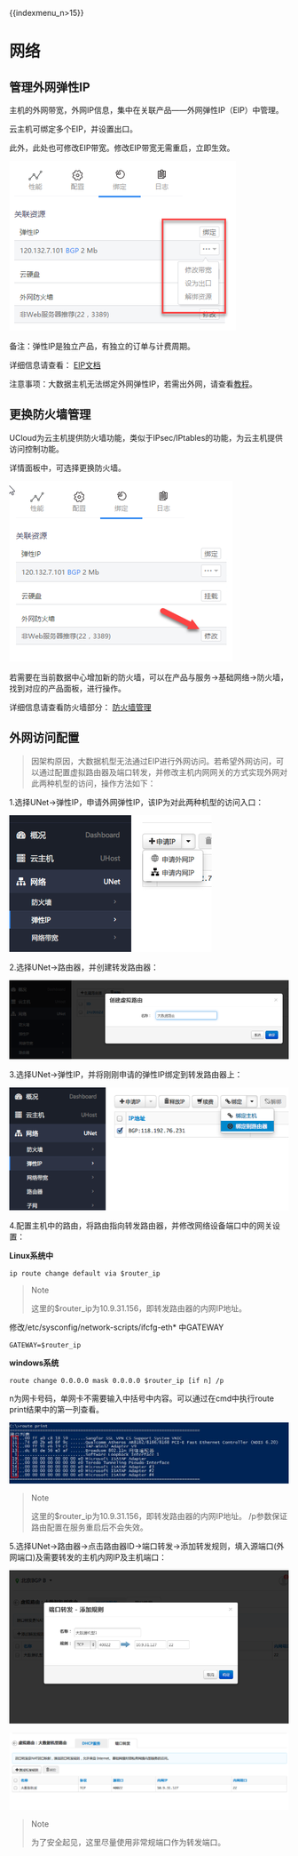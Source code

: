 {{indexmenu_n>15}}

# 网络

## 管理外网弹性IP

主机的外网带宽，外网IP信息，集中在关联产品——外网弹性IP（EIP）中管理。

云主机可绑定多个EIP，并设置出口。

此外，此处也可修改EIP带宽。修改EIP带宽无需重启，立即生效。

![](/images/guide/common05.png)

备注：弹性IP是独立产品，有独立的订单与计费周期。

详细信息请查看： [EIP文档](/network/unet/eip)

注意事项：大数据主机无法绑定外网弹性IP，若需出外网，请查看[教程](#外网访问配置)。

## 更换防火墙管理

UCloud为云主机提供防火墙功能，类似于IPsec/IPtables的功能，为云主机提供访问控制功能。

详情面板中，可选择更换防火墙。

![](/images/guide/common04.png)

若需要在当前数据中心增加新的防火墙，可以在产品与服务-\>基础网络-\>防火墙，找到对应的产品面板，进行操作。

详细信息请查看防火墙部分： [防火墙管理](..//../../network/unet/firewall/index)

## 外网访问配置

> 因架构原因，大数据机型无法通过EIP进行外网访问。若希望外网访问，可以通过配置虚拟路由器及端口转发，并修改主机内网网关的方式实现外网对此两种机型的访问，操作方法如下：

1.选择UNet-\>弹性IP，申请外网弹性IP，该IP为对此两种机型的访问入口：

![image](/images/bigdata1.png)

2.选择UNet-\>路由器，并创建转发路由器：

![image](/images/bigdata2.png)

3.选择UNet-\>弹性IP，并将刚刚申请的弹性IP绑定到转发路由器上：

![image](/images/bigdata3.png)

4.配置主机中的路由，将路由指向转发路由器，并修改网络设备端口中的网关设置：

**Linux系统中**

```
ip route change default via $router_ip
```

> Note
> 
> 这里的$router\_ip为10.9.31.156，即转发路由器的内网IP地址。

修改/etc/sysconfig/network-scripts/ifcfg-eth\* 中GATEWAY

```
GATEWAY=$router_ip
```

**windows系统**

```
route change 0.0.0.0 mask 0.0.0.0 $router_ip [if n] /p
```

n为网卡号码，单网卡不需要输入中括号中内容。可以通过在cmd中执行route print结果中的第一列查看。

![image](/images/route_print.jpg)

> Note
> 
> 这里的$router\_ip为10.9.31.156，即转发路由器的内网IP地址。 /p参数保证路由配置在服务重启后不会失效。

5.选择UNet-\>路由器-\>点击路由器ID-\>端口转发-\>添加转发规则，填入源端口(外网端口)及需要转发的主机内网IP及主机端口：

![image](/images/bigdata4.png)

![image](/images/bigdata5.png)

> Note
> 
> 为了安全起见，这里尽量使用非常规端口作为转发端口。

